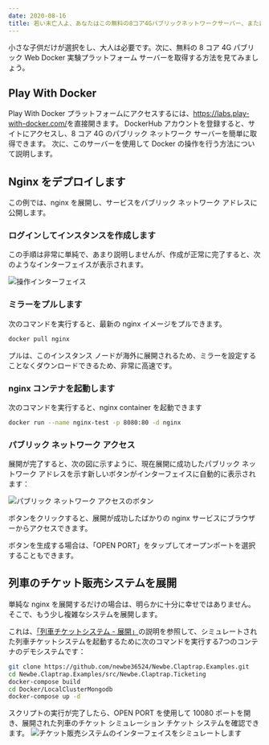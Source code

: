 ```yaml
---
date: 2020-08-16
title: 若い未亡人よ、あなたはこの無料の8コア4Gパブリックネットワークサーバー、またはこのすぐに利用可能なDocker実験プラットフォームを落としましたか?
---
```


小さな子供だけが選択をし、大人は必要です。次に、無料の 8 コア 4G パブリック Web Docker 実験プラットフォーム サーバーを取得する方法を見てみましょう。

<!-- more -->

## Play With Docker

Play With Docker プラットフォームにアクセスするには、<https://labs.play-with-docker.com/>を直接開きます。 DockerHub アカウントを登録すると、サイトにアクセスし、8 コア 4G のパブリック ネットワーク サーバーを簡単に取得できます。 次に、このサーバーを使用して Docker の操作を行う方法について説明します。

## Nginx をデプロイします

この例では、nginx を展開し、サービスをパブリック ネットワーク アドレスに公開します。

### ログインしてインスタンスを作成します

この手順は非常に単純で、あまり説明しませんが、作成が正常に完了すると、次のようなインターフェイスが表示されます。

![操作インターフェイス](/images/20200816-001.png)

### ミラーをプルします

次のコマンドを実行すると、最新の nginx イメージをプルできます。

```bash
docker pull nginx
```

プルは、このインスタンス ノードが海外に展開されるため、ミラーを設定することなくダウンロードできるため、非常に高速です。

### nginx コンテナを起動します

次のコマンドを実行すると、nginx container を起動できます

```bash
docker run --name nginx-test -p 8080:80 -d nginx
```

### パブリック ネットワーク アクセス

展開が完了すると、次の図に示すように、現在展開に成功したパブリック ネットワーク アドレスを示す新しいボタンがインターフェイスに自動的に表示されます：

![パブリック ネットワーク アクセスのボタン](/images/20200816-002.png)

ボタンをクリックすると、展開が成功したばかりの nginx サービスにブラウザーからアクセスできます。

ボタンを生成する場合は、「OPEN PORT」をタップしてオープンポートを選択することもできます。

## 列車のチケット販売システムを展開

単純な nginx を展開するだけの場合は、明らかに十分に幸せではありません。そこで、もう少し複雑なシステムを展開します。

これは、[「列車チケットシステム - 展開」](https://claptrap.newbe.pro/zh_Hans/3-Sample/1-Newbe-Claptrap-Ticketing/3-Deployment)の説明を参照して、シミュレートされた列車チケットシステムを起動するために次のコマンドを実行する7つのコンテナのデモシステムです：

```bash
git clone https://github.com/newbe36524/Newbe.Claptrap.Examples.git
cd Newbe.Claptrap.Examples/src/Newbe.Claptrap.Ticketing
docker-compose build
cd Docker/LocalClusterMongodb
docker-compose up -d
```

スクリプトの実行が完了したら、OPEN PORT を使用して 10080 ポートを開き、展開された列車のチケット シミュレーション チケット システムを確認できます。 ![チケット販売システムのインターフェイスをシミュレートします](/images/20200816-003.png)

<!-- md Footer-Newbe-Claptrap.md -->

